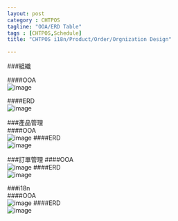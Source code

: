 ```yaml
---
layout: post
category : CHTPOS 
tagline: "OOA/ERD Table"
tags : [CHTPOS,Schedule]
title: "CHTPOS i18n/Product/Order/Orgnization Design"

---
```


###組織

####OOA  
![image](https://farm9.staticflickr.com/8681/16183059249_fe188b9e3b_o.png)

####ERD  
![image](https://farm9.staticflickr.com/8668/15749290953_f15cc90b40_o.png)

###產品管理  
####OOA    
![image](https://farm9.staticflickr.com/8626/16181652128_1e41667515_o.png)
####ERD  
![image](https://farm9.staticflickr.com/8660/16181655468_131280a9a7_o.png)

###訂單管理
####OOA  
![image](https://farm8.staticflickr.com/7380/16368385862_0066f049ea_o.png)
####ERD  
![image](https://farm8.staticflickr.com/7298/16183073339_a026b382b1_o.png)

###i18n  
####OOA  
![image](https://farm8.staticflickr.com/7282/15749312743_588f778dbe_o.png)
####ERD  
![image](https://farm9.staticflickr.com/8573/15746857444_5d59b922ce_o.png)
